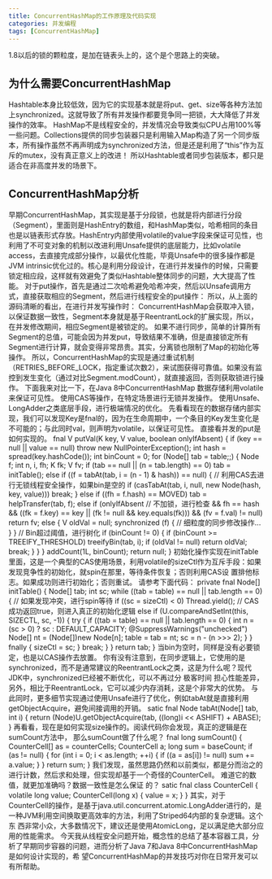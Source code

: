 ```yaml
---
title: ConcurrentHashMap的工作原理及代码实现
categories: 并发编程
tags: [ConcurrentHashMap]
---
```


1.8以后的锁的颗粒度，是加在链表头上的，这个是个思路上的突破。



## 为什么需要ConcurrentHashMap

Hashtable本身比较低效，因为它的实现基本就是将put、get、size等各种方法加上synchronized。这就导致了所有并发操作都要竞争同一把锁，大大降低了并发操作的效率。
HashMap不是线程安全的，并发情况会导致类似CPU占用100%等一些问题。Collections提供的同步包装器只是利用输入Map构造了另一个同步版本，所有操作虽然不再声明成为synchronized方法，但是还是利用了“this”作为互斥的mutex，没有真正意义上的改进！
所以Hashtable或者同步包装版本，都只是适合在非高度并发的场景下。

<!--more-->

## ConcurrentHashMap分析

早期ConcurrentHashMap，其实现是基于分段锁，也就是将内部进行分段（Segment），里面则是HashEntry的数组，和HashMap类似，哈希相同的条目也是以链表形式存放。HashEntry内部使用volatile的value字段来保证可见性，也利用了不可变对象的机制以改进利用Unsafe提供的底层能力，比如volatile access，去直接完成部分操作，以最优化性能，毕竟Unsafe中的很多操作都是JVM intrinsic优化过的。核心是利用分段设计，在进行并发操作的时候，只需要锁定相应段，这样就有效避免了类似Hashtable整体同步的问题，大大提高了性能。
对于put操作，首先是通过二次哈希避免哈希冲突，然后以Unsafe调用方式，直接获取相应的Segment，然后进行线程安全的put操作：
所以，从上面的源码清晰的看出，在进行并发写操作时：
ConcurrentHashMap会获取冲入锁，以保证数据一致性，Segment本身就是基于ReentrantLock的扩展实现，所以，在并发修改期间，相应Segment是被锁定的。
如果不进行同步，简单的计算所有Segment的总值，可能会因为并发put，导致结果不准确，但是直接锁定所有Segment进行计算，就会变得非常昂贵。其实，分离锁也限制了Map的初始化等操作。
所以，ConcurrentHashMap的实现是通过重试机制（RETRIES_BEFORE_LOCK，指定重试次数2），来试图获得可靠值。如果没有监控到发生变化（通过对比Segment.modCount），就直接返回，否则获取锁进行操作。
下面我来对比一下，在Java 8中ConcurrentHashMap
数据存储利用volatile来保证可见性。
使用CAS等操作，在特定场景进行无锁并发操作。
使用Unsafe、LongAdder之类底层手段，进行极端情况的优化。
先看看现在的数据存储内部实现，我们可以发现Key是fnal的，因为在生命周期中，一个条目的Key发生变化是不可能的；与此同时val，则声明为volatile，以保证可见性。
直接看并发的put是如何实现的。
fnal V putVal(K key, V value, boolean onlyIfAbsent) { if (key == null || value == null) throw new NullPointerException();
int hash = spread(key.hashCode());
int binCount = 0;
for (Node[] tab = table;;) {
Node f; int n, i, fh; K fk; V fv;
if (tab == null || (n = tab.length) == 0)
tab = initTable();
else if ((f = tabAt(tab, i = (n - 1) & hash)) == null) {
// 利用CAS去进行无锁线程安全操作，如果bin是空的
if (casTabAt(tab, i, null, new Node(hash, key, value)))
break;
}
else if ((fh = f.hash) == MOVED)
tab = helpTransfer(tab, f);
else if (onlyIfAbsent // 不加锁，进行检查
&& fh == hash
&& ((fk = f.key) == key || (fk != null && key.equals(fk)))
&& (fv = f.val) != null)
return fv;
else {
V oldVal = null;
synchronized (f) {
// 细粒度的同步修改操作...
}
}
// Bin超过阈值，进行树化
if (binCount != 0) {
if (binCount >= TREEIFY_THRESHOLD)
treeifyBin(tab, i);
if (oldVal != null)
return oldVal;
break;
}
}
}
addCount(1L, binCount);
return null;
}
初始化操作实现在initTable里面，这是一个典型的CAS使用场景，利用volatile的sizeCtl作为互斥手段：如果发现竞争性的初始化，就spin在那里，等待条件恢复；否则利用CAS设
置排他标志。如果成功则进行初始化；否则重试。
请参考下面代码：
private fnal Node[] initTable() {
Node[] tab; int sc;
while ((tab = table) == null || tab.length == 0) {
// 如果发现冲突，进行spin等待
if ((sc = sizeCtl) < 0)
Thread.yield();
// CAS成功返回true，则进入真正的初始化逻辑
else if (U.compareAndSetInt(this, SIZECTL, sc, -1)) {
try {
if ((tab = table) == null || tab.length == 0) {
int n = (sc > 0) ? sc : DEFAULT_CAPACITY;
@SuppressWarnings("unchecked")
Node[] nt = (Node[])new Node[n];
table = tab = nt;
sc = n - (n >>> 2);
}
} fnally {
sizeCtl = sc;
}
break;
}
}
return tab;
}
当bin为空时，同样是没有必要锁定，也是以CAS操作去放置。
你有没有注意到，在同步逻辑上，它使用的是synchronized，而不是通常建议的ReentrantLock之类，这是为什么呢？现代JDK中，synchronized已经被不断优化，可以不再过分
极客时间
担心性能差异，另外，相比于ReentrantLock，它可以减少内存消耗，这是个非常大的优势。
与此同时，更多细节实现通过使用Unsafe进行了优化，例如tabAt就是直接利用getObjectAcquire，避免间接调用的开销。
satic fnal  Node tabAt(Node[] tab, int i) {
return (Node)U.getObjectAcquire(tab, ((long)i << ASHIFT) + ABASE);
}
再看看，现在是如何实现size操作的。阅读代码你会发现，真正的逻辑是在sumCount方法中， 那么sumCount做了什么呢？
fnal long sumCount() {
CounterCell[] as = counterCells; CounterCell a;
long sum = baseCount;
if (as != null) {
for (int i = 0; i < as.length; ++i) {
if ((a = as[i]) != null)
sum += a.value;
}
}
return sum;
}
我们发现，虽然思路仍然和以前类似，都是分而治之的进行计数，然后求和处理，但实现却基于一个奇怪的CounterCell。 难道它的数值，就更加准确吗？数据一致性是怎么保证
的？
satic fnal class CounterCell {
volatile long value;
CounterCell(long x) { value = x; }
}
其实，对于CounterCell的操作，是基于java.util.concurrent.atomic.LongAdder进行的，是一种JVM利用空间换取更高效率的方法，利用了Striped64内部的复杂逻辑。这个东
西非常小众，大多数情况下，建议还是使用AtomicLong，足以满足绝大部分应用的性能需求。
今天我从线程安全问题开始，概念性的总结了基本容器工具，分析了早期同步容器的问题，进而分析了Java 7和Java 8中ConcurrentHashMap是如何设计实现的，希
望ConcurrentHashMap的并发技巧对你在日常开发可以有所帮助。